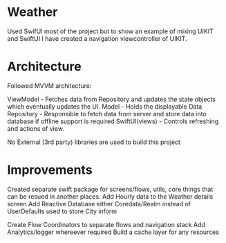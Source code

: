 # Weather

Used SwifUI most of the project but to show an example of mixing UIKIT and SwiftUI I have created a navigation viewcontroller of UIKIT.

# Architecture
Followed MVVM architecture:


ViewModel - Fetches data from Repository and updates the state objects which eventually updates the UI.
Model - Holds the displayable Data
Repository - Responsible to fetch data from server and store data into database if offline support is required 
SwiftUI(views) - Controls refreshing and actions of view.

No External (3rd party) libraries are used to build this project

# Improvements
Created separate swift package for screens/flows, utils, core things that can be resued in another places.
Add Hourly data to the Weather details screen
Add Reactive Database either Coredata/Realm instead of UserDefaults used to store City inform

Create Flow Coordinators to separate flows and navigation stack
Add Analytics/logger whereever required
Build a cache layer for any resources